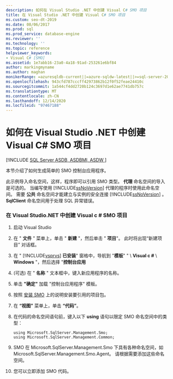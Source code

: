 ```yaml
---
description: 如何在 Visual Studio .NET 中创建 Visual C# SMO 项目
title: 在 Visual Studio .NET 中创建 Visual C# SMO 项目
ms.custom: seo-dt-2019
ms.date: 08/06/2017
ms.prod: sql
ms.prod_service: database-engine
ms.reviewer: ''
ms.technology: ''
ms.topic: reference
helpviewer_keywords:
- Visual C# [SMO]
ms.assetid: 1e7abb16-23a0-4a18-91ad-253261e6bf84
author: markingmyname
ms.author: maghan
monikerRange: =azuresqldb-current||=azure-sqldw-latest||>=sql-server-2016||>=sql-server-linux-2017||=azuresqldb-mi-current
ms.openlocfilehash: 943cfd787cccff42973862b12f0f52feae24410c
ms.sourcegitcommit: 1a544cf4dd2720b124c3697d1e62ae7741db757c
ms.translationtype: MT
ms.contentlocale: zh-CN
ms.lasthandoff: 12/14/2020
ms.locfileid: "97467188"
---
```

# <a name="how-to-create-a-visual-c-smo-project-in-visual-studio-net"></a>如何在 Visual Studio .NET 中创建 Visual C# SMO 项目
[!INCLUDE [SQL Server ASDB, ASDBMI, ASDW ](../../includes/applies-to-version/sql-asdb-asdbmi-asa.md)]

  本节介绍了如何生成简单的 SMO 控制台应用程序。  
  
 此示例导入命名空间，这样，程序即可以引用 SMO 类型。 **代理** 命名空间的导入是可选的。 当编写使用 [!INCLUDE[ssNoVersion](../../includes/ssnoversion-md.md)] 代理的程序时使用此命名空间。 需要 **公共** 命名空间才能建立与实例的安全连接 [!INCLUDE[ssNoVersion](../../includes/ssnoversion-md.md)] 。 **SqlClient** 命名空间用于处理 SQL 异常错误。  
  
### <a name="creating-a-visual-c-smo-project-in-visual-studionet"></a>在 Visual Studio.NET 中创建 Visual c # SMO 项目  
  
1. 启动 Visual Studio
  
2. 在 " **文件** " 菜单上，单击 " **新建** "，然后单击 " **项目**"。  此时将出现“新建项目”  对话框。   
  
3. 在 " [!INCLUDE[vsprvs](../../includes/vsprvs-md.md)] **已安装**" 窗格中，导航到 "**模板**" " \\ **Visual c #** \\ **Windows** "，然后选择 "**控制台应用**  
  
4.  (可选) 在 " **名称** " 文本框中，键入新应用程序的名称。  

5. 单击 **"确定"** 加载 "控制台应用程序" 模板。  

6. 按照 [安装 SMO](installing-smo.md) 上的说明安装要引用的项目包。
  
7. 在 **“视图”** 菜单上，单击 **“代码”**。
    
8. 在代码的命名空间语句前，键入以下 **using** 语句以限定 SMO 命名空间中的类型：
  
    ```  
    using Microsoft.SqlServer.Management.Smo;  
    using Microsoft.SqlServer.Management.Common;  
    ```  
  
15. SMO 在 Microsoft.SqlServer.Management.Smo 下具有各种命名空间，如 Microsoft.SqlServer.Management.Smo.Agent。 请根据需要添加这些命名空间。  
  
16. 您可以立即添加 SMO 代码。  

